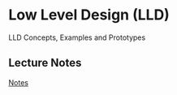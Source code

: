# Low Level Design (LLD)
LLD Concepts, Examples and Prototypes 

## Lecture Notes
[Notes](https://github.com/KingsGambitLab/Lecture_Notes)